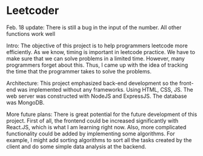 # Leetcoder

Feb. 18 update: There is still a bug in the input of the number. All other functions work well

Intro:
The objective of this project is to help programmers leetcode more efficiently. As we know, timing is important in leetcode practice. We have to make sure that we can solve problems in a limited time. However, many programmers forget about this. Thus, I came up with the idea of tracking the time that the programmer takes to solve the problems.

Architecture:
This project emphasized back-end development so the front-end was implemented without any frameworks. Using HTML, CSS, JS. The web server was constructed with NodeJS and ExpressJS. The database was MongoDB.

More future plans:
There is great potential for the future development of this project. First of all, the frontend could be increased significantly with React.JS, which is what I am learning right now. Also, more complicated functionality could be added by implementing some algorithms. For example, I might add sorting algorithms to sort all the tasks created by the client and do some simple data analysis at the backend.
